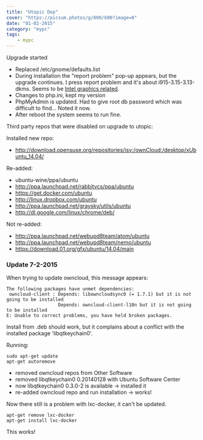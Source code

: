 ```yaml
---
title: "Utopic Dop"
cover: "https://picsum.photos/g/800/600?image=0"
date: "01-02-2015"
category: "mypc"
tags:
    - mypc
---
```


Upgrade started

* Replaced /etc/gnome/defaults.list
* During installation the "report problem" pop-up appears, but the upgrade continues. I press report problem and it's about i915-3.15-3.13-dkms. Seems to be [Intel graphics related](https://bugs.launchpad.net/ubuntu/+source/xorg/+bug/1386721).
* Changes to php.ini, kept my version
* PhpMyAdmin is updated. Had to give root db password which was difficult to find... Noted it now.
* After reboot the system seems to run fine.

Third party repos that were disabled on upgrade to utopic:

Installed new repo:

* http://download.opensuse.org/repositories/isv:/ownCloud:/desktop/xUbuntu_14.04/

Re-added:

* ubuntu-wine/ppa/ubuntu
* http://ppa.launchpad.net/rabbitvcs/ppa/ubuntu
* https://get.docker.com/ubuntu
* http://linux.dropbox.com/ubuntu
* http://ppa.launchpad.net/graysky/utils/ubuntu
* http://dl.google.com/linux/chrome/deb/

Not re-added:

* http://ppa.launchpad.net/webupd8team/atom/ubuntu
* http://ppa.launchpad.net/webupd8team/nemo/ubuntu
* https://download.01.org/gfx/ubuntu/14.04/main


### Update 7-2-2015

When trying to update owncloud, this message appears:

```
The following packages have unmet dependencies:
 owncloud-client : Depends: libowncloudsync0 (= 1.7.1) but it is not going to be installed
                   Depends: owncloud-client-l10n but it is not going to be installed
E: Unable to correct problems, you have held broken packages.
```

Install from .deb should work, but it complains about a conflict with the installed package 'libqtkeychain0'.

Running:

```
sudo apt-get update
apt-get autoremove
```

* removed owncloud repos from Other Software
* removed libqtkeychain0 0.20140128 with Ubuntu Software Center
* now libqtkeychain0 0.3.0-2 is available -> installed it
* re-added owncloud repo and run installation -> works!

Now there still is a problem with lxc-docker, it can't be updated.

```
apt-get remove lxc-docker
apt-get install lxc-docker
```

This works!